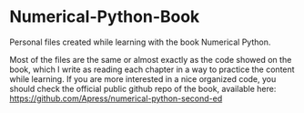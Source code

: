 # Numerical-Python-Book
Personal files created while learning with the book Numerical Python.

Most of the files are the same or almost exactly as the code showed on the book, which I write as reading each chapter in a way to practice the content while learning. If you are more interested in a nice organized code, you should check the official public github repo of the book, available here: https://github.com/Apress/numerical-python-second-ed
